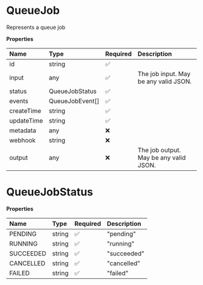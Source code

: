 # QueueJob

Represents a queue job

**Properties**

| Name       | Type            | Required | Description                            |
| :--------- | :-------------- | :------- | :------------------------------------- |
| id         | string          | ✅       |                                        |
| input      | any             | ✅       | The job input. May be any valid JSON.  |
| status     | QueueJobStatus  | ✅       |                                        |
| events     | QueueJobEvent[] | ✅       |                                        |
| createTime | string          | ✅       |                                        |
| updateTime | string          | ✅       |                                        |
| metadata   | any             | ❌       |                                        |
| webhook    | string          | ❌       |                                        |
| output     | any             | ❌       | The job output. May be any valid JSON. |

# QueueJobStatus

**Properties**

| Name      | Type   | Required | Description |
| :-------- | :----- | :------- | :---------- |
| PENDING   | string | ✅       | "pending"   |
| RUNNING   | string | ✅       | "running"   |
| SUCCEEDED | string | ✅       | "succeeded" |
| CANCELLED | string | ✅       | "cancelled" |
| FAILED    | string | ✅       | "failed"    |
